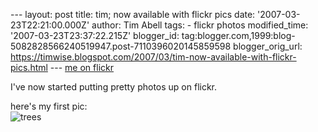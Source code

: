 \--- layout: post title: tim; now available with flickr pics date: '2007-03-23T22:21:00.000Z' author: Tim Abell tags: - flickr photos modified\_time: '2007-03-23T23:37:22.215Z' blogger\_id: tag:blogger.com,1999:blog-5082828566240519947.post-7110396020145859598 blogger\_orig\_url: https://timwise.blogspot.com/2007/03/tim-now-available-with-flickr-pics.html --- [me on flickr](http://www.flickr.com/photos/7463254%40N02/)  
  
I've now started putting pretty photos up on flickr.  
  
here's my first pic:  
![trees](http://farm1.static.flickr.com/160/431853892_7828040373_d.jpg)